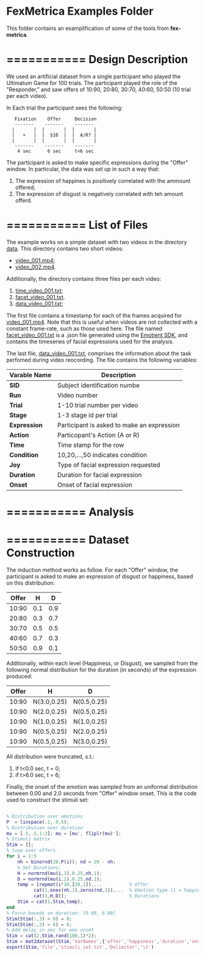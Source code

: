
FexMetrica Examples Folder
===========

This folder contains an examplification of some of the tools from **fex-metrica**.

===========
Design Description
===========


We used an artificial dataset from a single participant who played the Ultimatum Game for 100 trials. The participant played the role of the "Responder," and saw offers of $10:$90, $20:$80, $30:$70, $40:$60, $50:$50 (10 trial per each video).

In Each trial the participant sees the following:


       Fixation    Offer     Decision
       -------    -------    ------- 
      |       |  |       |  |       |
      |   +   |  |  $10  |  |  A/R? |
      |       |  |       |  |       |
       -------    -------    -------
        4 sec      6 sec     t<6 sec
 

The participant is asked to make specific expressions during the "Offer" window. In particular, the data was set up in such a way that:

1. The expression of happines is positively correlated with the ammount offered;
2. The expression of disgust is negatively correlated with teh amount offerd.


===========
List of Files
===========

The example works on a simple dataset with two videos in the directory [data](data). This directory contains two short videos:

* [video_001.mp4](data/video_001.mp4);
* [video_002.mp4](data/video_002.mp4).

Additionally, the directory contains three files per each video:

1. [time_video_001.txt](data/time_video_001.txt);
2. [facet_video_001.txt](data/facet_video_001.json).
3. [data_video_001.txt](data/design_video_001.txt);


The first file contains a timestamp for each of the frames acquired for [video_001.mp4](data/video_001.mp4). Note that this is useful when videos are not collected with a constant frame-rate, such as those used here. The file named [facet_video_001.txt](data/facet_video_001.json) is a .json file generated using the [Emotient SDK](http://www.emotient.com), and contains the timeseries of facial expressions used for the analysis.

The last file, [data_video_001.txt](data/design_video_001.txt), comprises the information about the task perfomed during video reocording. The file contains the following variables:

| Varable Name | Description |
| --- | --- |
| **SID** | Subject identification numbe |
| **Run** | Video number |
| **Trial** | 1-10 trial number per video |
| **Stage** | 1-3 stage id per trial |
| **Expression** | Participant is asked to make an expression |
| **Action** | Particopant's Action (A or R) |
| **Time** | Time stamp for the row |
| **Condition** | 10,20,...,50 indicates condition |
| **Joy** | Type of facial expression requested |
| **Duration** | Duration for facial expression |
| **Onset** | Onset of facial expression |


===========
Analysis
===========


===========
Dataset Construction
===========

The induction method works as follow. For each "Offer" window, the participant is asked to make an expression of disgust or happiness, based on this distribution:

| Offer   |  H    |  D |
| ------- | ----- | ----- |
| $10:$90 |  0.1  |  0.9 |
| $20:$80 |  0.3  |  0.7 |
| $30:$70 |  0.5  |  0.5 |
| $40:$60 |  0.7  |  0.3 |
| $50:$50 |  0.9  |  0.1 |

Additionally, within each level (Happiness, or Disgust), we sampled from the following normal distribution for the duration (in seconds) of the expression produced:

|Offer   |      H       |      D       |
|------- |  ----------- |  ----------- |
|$10:$90 |  N(3.0,0.25) |  N(0.5,0.25) |
|$10:$90 |  N(2.0,0.25) |  N(0.5,0.25) |
|$10:$90 |  N(1.0,0.25) |  N(1.0,0.25) |
|$10:$90 |  N(0.5,0.25) |  N(2.0,0.25) |
|$10:$90 |  N(0.5,0.25) |  N(3.0,0.25) |


All distribution were truncated, s.t.:

1. if t<0.0 sec, t = 0;
2. if t>6.0 sec, t = 6;

Finally, the onset of the emotion was sampled from an uniformal distribution between 0.00 and 2.0 seconds from "Offer" window onset. This is the code used to construct the stimuli set:

```Matlab

% Distribution over emotions
P  = linspace(.1,.9,5);
% Distribution over duration
mu = [.5,.5,1:3]; mu = [mu', fliplr(mu)'];
% Stimuli matrix
Stim = [];
% loop over offers
for i = 1:5
    nh = binornd(20,P(i)); nd = 20 - nh;
    % Set Durations;
    H = normrnd(mu(i,1),0.25,nh,1);
    D = normrnd(mu(i,2),0.25,nd,1);
    temp = [repmat(i*10,[20,1]),...          % Offer
          cat(1,ones(nh,1),zeros(nd,1)),...  % Emotion type (1 = happiness)
          cat(1,H,D)];                       % Durations
    Stim = cat(1,Stim,temp); 
end
% Force bounds on duration: [0.00, 6.00]
Stim(Stim(:,3) < 0) = 0;
Stim(Stim(:,3) > 6) = 6;
% Add delay in sec for emo onset    
Stim = cat(2,Stim,rand(100,1)*2);
Stim = mat2dataset(Stim,'VarNames',{'offer','happiness','duration','onset'});
export(Stim,'file','stimuli_set.txt','Delimiter','\t')

```
